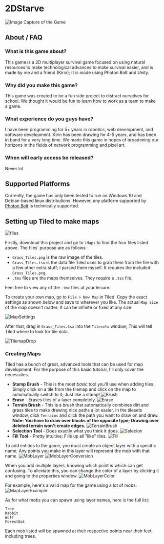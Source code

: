 # 2DStarve
![Image Capture of the Game](2DStarve.gif)

## About / FAQ
### What is this game about?
This game is a 2D multiplayer survival game focused on using natural resources to make technological advances to make survival easier, and is made by me and a friend (Kirin); It is made using Photon Bolt and Unity.
### Why did you make this game?
This game was created to be a fun side project to distract ourselves for school. We thought it would be fun to learn how to work as a team to make a game.
### What experience do you guys have?
I have been programming for 5+ years in robotics, web development, and software development. Kirin has been drawing for 4-5 years, and has been in band for a very long time. We made this game in hopes of broadening our horizons in the fields of network programming and pixel art.
### When will early access be released?
Never lol

## Supported Platforms
Currently, the game has only been tested to run on Windows 10 and Debian-based linux distributions. However, any platform supported by [Photon Bolt](https://www.photonengine.com/bolt) is technically supported. 

## Setting up Tiled to make maps

![files](MapGuide/Files.PNG)

Firstly, download this project and go to `\Maps` to find the four files listed above. The files' purpose are as follows:
* `Grass_Tiles.png` is the raw image of the tiles.
* `Grass_Tiles.tsx` is the data file Tiled uses to grab them from the file with a few other extra stuff; I parsed them myself. It requires the included `Grass_Tiles.png`.
* `.tmx` files are the maps themselves. They require a `.tsx` file.

Feel free to view any of the `.tmx` files at your leisure.

To create your own map, go to `File > New Map` in Tiled. Copy the exact settings as shown below and save to wherever you like. The actual `Map Size` of the map doesn't matter; It can be infinite or fixed at any size.

![MapSettings](MapGuide/MapSettings.PNG)

After that, drag in `Grass_Tiles.tsx` into the `Tilesets` window; This will tell Tiled where to look for tile data.

![TilemapDrop](MapGuide/TilemapDrop.gif)


### Creating Maps
Tiled has a bunch of great, advanced tools that can be used for map development. For the purpose of this basic tutorial, I'll only cover the necessities.
* **Stamp Brush** - This is the most *basic* tool you'll use when adding tiles. Simply click on a tile from the tilemap and click on the map to automatically switch to it; Just like a stamp! ![Brush](MapGuide/Brush.gif)
* **Erase** - Erases tiles of a layer completely. ![Erase](MapGuide/Eraser.gif)
* **Terrain Brush** - This is a brush that automatically combines dirt and grass tiles to make drawing nice paths a lot easier. In the tilesets window, click `Terrains` and click the path you want to draw on and draw. **Note: You have to draw over blocks of the opposite type; Drawing over deleted terrain won't create edges.** ![TerrainBrush](MapGuide/TerrainBrush.gif)
* **Selection Tool** - Does exactly what you think it does. ![Selecion](MapGuide/Selection.gif)
* **Fill Tool** - Pretty intuitive; Fills up all "like" tiles. ![Fill](MapGuide/Fill.gif)

To add entities to the game, you must create an object layer with a specific name; Any points you make in this layer will represent the mob with that name.
![MobLayer](MapGuide/MobLayer.gif)
![MobLayerConversion](MapGuide/MobLayerConversion.PNG)

When you add multiple layers, knowing which point is which can get confusing. To alleviate this, you can change the color of a layer by clicking it and going to the properties window. 
![MobLayerColor](MapGuide/MobLayerColor.gif)

For example, here's a valid map for the game using a lot of mobs:
![MapLayerExample](MapGuide/MapLayerExample.PNG)

As for what mobs you can spawn using layer names, here is the full list:

    Tree
    Rabbit
    Wolf
    ForestBat

Each mob listed will be spawned at their respective points near their feet, including trees.
